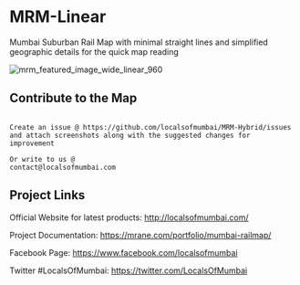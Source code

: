 # MRM-Linear
Mumbai Suburban Rail Map with minimal straight lines and simplified geographic details for the quick map reading

![mrm_featured_image_wide_linear_960](https://user-images.githubusercontent.com/9861917/63509523-fe11f000-c4f9-11e9-9b01-627f4e3910ae.jpg)

## Contribute to the Map
```

Create an issue @ https://github.com/localsofmumbai/MRM-Hybrid/issues
and attach screenshots along with the suggested changes for improvement

Or write to us @
contact@localsofmumbai.com

```

## Project Links

Official Website for latest products:
http://localsofmumbai.com/

Project Documentation:
https://mrane.com/portfolio/mumbai-railmap/

Facebook Page:
https://www.facebook.com/localsofmumbai

Twitter #LocalsOfMumbai:
https://twitter.com/LocalsOfMumbai
